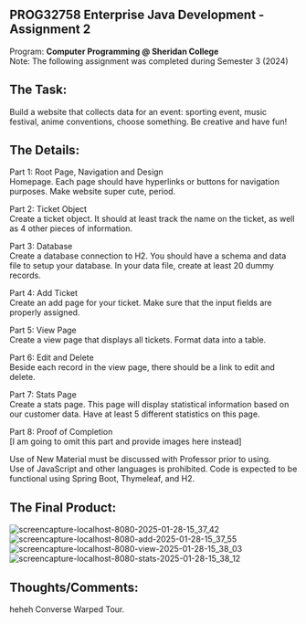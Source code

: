 ## PROG32758 Enterprise Java Development - Assignment 2
Program: **Computer Programming @ Sheridan College** <br>
Note: The following assignment was completed during Semester 3 (2024) <br>

## The Task: 
Build a website that collects data for an event: sporting event, music festival, anime conventions, choose something. Be creative and have fun!  

## The Details: 
Part 1: Root Page, Navigation and Design <br>
Homepage. Each page should have hyperlinks or buttons for navigation purposes. Make website super cute, period.

Part 2: Ticket Object <br> 
Create a ticket object. It should at least track the name on the ticket, as well as 4 other pieces of information.

Part 3: Database <br> 
Create a database connection to H2. You should have a schema and data file to setup your database. In your data file, create at least 20 dummy records. 

Part 4: Add Ticket <br>
Create an add page for your ticket. Make sure that the input fields are properly assigned. 

Part 5: View Page <br>
Create a view page that displays all tickets. Format data into a table. 

Part 6: Edit and Delete <br>
Beside each record in the view page, there should be a link to edit and delete. 

Part 7: Stats Page <br>
Create a stats page. This page will display statistical information based on our customer data. Have at least 5 different statistics on this page. 

Part 8: Proof of Completion <br> 
[I am going to omit this part and provide images here instead]

Use of New Material must be discussed with Professor prior to using.<br>
Use of JavaScript and other languages is prohibited. Code is expected to be functional using Spring Boot, Thymeleaf, and H2. 

## The Final Product: 
![screencapture-localhost-8080-2025-01-28-15_37_42](https://github.com/user-attachments/assets/ed62d69e-2388-4645-8f4e-70f6c72ff0be)
![screencapture-localhost-8080-add-2025-01-28-15_37_55](https://github.com/user-attachments/assets/d931fd6e-9ab8-48e7-8f64-02684ad3b5f7)
![screencapture-localhost-8080-view-2025-01-28-15_38_03](https://github.com/user-attachments/assets/c8a95ad6-08ba-4a5e-929a-e90662d9db9a)
![screencapture-localhost-8080-stats-2025-01-28-15_38_12](https://github.com/user-attachments/assets/46d55703-a10f-46f4-a901-c5a6852ca03e)

## Thoughts/Comments: 
heheh Converse Warped Tour.
